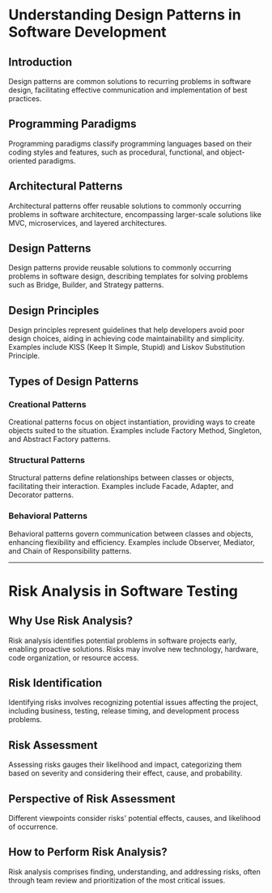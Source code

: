 # Understanding Design Patterns in Software Development

## Introduction

Design patterns are common solutions to recurring problems in software design, facilitating effective communication and implementation of best practices.

## Programming Paradigms

Programming paradigms classify programming languages based on their coding styles and features, such as procedural, functional, and object-oriented paradigms.

## Architectural Patterns

Architectural patterns offer reusable solutions to commonly occurring problems in software architecture, encompassing larger-scale solutions like MVC, microservices, and layered architectures.

## Design Patterns

Design patterns provide reusable solutions to commonly occurring problems in software design, describing templates for solving problems such as Bridge, Builder, and Strategy patterns.

## Design Principles

Design principles represent guidelines that help developers avoid poor design choices, aiding in achieving code maintainability and simplicity. Examples include KISS (Keep It Simple, Stupid) and Liskov Substitution Principle.

## Types of Design Patterns

### Creational Patterns

Creational patterns focus on object instantiation, providing ways to create objects suited to the situation. Examples include Factory Method, Singleton, and Abstract Factory patterns.

### Structural Patterns

Structural patterns define relationships between classes or objects, facilitating their interaction. Examples include Facade, Adapter, and Decorator patterns.

### Behavioral Patterns

Behavioral patterns govern communication between classes and objects, enhancing flexibility and efficiency. Examples include Observer, Mediator, and Chain of Responsibility patterns.

---

# Risk Analysis in Software Testing

## Why Use Risk Analysis?

Risk analysis identifies potential problems in software projects early, enabling proactive solutions. Risks may involve new technology, hardware, code organization, or resource access.

## Risk Identification

Identifying risks involves recognizing potential issues affecting the project, including business, testing, release timing, and development process problems.

## Risk Assessment

Assessing risks gauges their likelihood and impact, categorizing them based on severity and considering their effect, cause, and probability.

## Perspective of Risk Assessment

Different viewpoints consider risks' potential effects, causes, and likelihood of occurrence.

## How to Perform Risk Analysis?

Risk analysis comprises finding, understanding, and addressing risks, often through team review and prioritization of the most critical issues.
